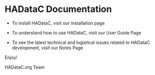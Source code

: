 # HADataC Documentation

* To install HADataC, visit our installation page

* To understand how to use HADataC, visit our User Guide Page

* To see the latest technical and logistical issues related to HADataC development, visit our Notes Page

Enjoy!

HADataC.org Team 
